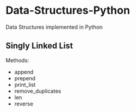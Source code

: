 # Data-Structures-Python
Data Structures implemented in Python

## Singly Linked List
Methods:
- append
- prepend
- print_list
- remove_duplicates
- len
- reverse
  
